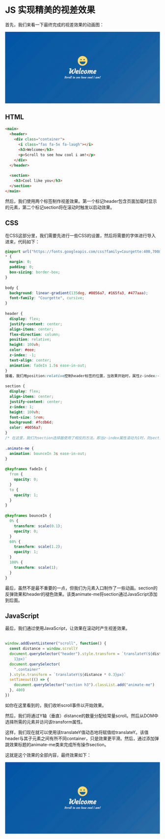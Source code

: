 # JS 实现精美的视差效果

首先，我们来看一下最终完成的视差效果的动画图：

![image](image/other/1103-1.gif)

## HTML

``` html
<main>
  <header>
    <div class="container">
      <i class="fas fa-5x fa-laugh"></i>
      <h3>Welcome</h3>
      <p>Scroll to see how cool i am!</p>
    </div>
  </header>

  <section>
    <h3>Cool like you</h3>
  </section>
</main>
```

然后，我们使用两个标签制作视差效果。第一个标记header包含页面加载时显示的元素，第二个标记section将在滚动时触发以启动效果。

## CSS

在CSS这部分里，我们需要先进行一些CSS的设置，然后将需要的字体进行导入进来，代码如下：

``` css
@import url("https://fonts.googleapis.com/css?family=Courgette:400,700&display=swap");
* {
  margin: 0;
  padding: 0;
  box-sizing: border-box;
}

body {
  background: linear-gradient(135deg, #0056a7, #165fa3, #477aaa);
  font-family: "Courgette", cursive;
}

header {
  display: flex;
  justify-content: center;
  align-items: center;
  flex-direction: column;
  position: relative;
  height: 100vh;
  color: #eee;
  z-index: -1;
  text-align: center;
  animation: fadeIn 1.5s ease-in-out;
}
接着，我们用position:relative控制header标签的位置，当效果开始时，属性z-index:-1会将header标签放置在section元素后面。

section {
  display: flex;
  align-items: center;
  justify-content: center;
  z-index: 1;
  height: 100vh;
  font-size: 5rem;
  background: #fcdb6d;
  color: #0056a7;
}
/* 在这里，我们为section选择器使用了相反的方法，即当z-index属性滚动为1时，则section标记里面的字放置在header上方。 */

.animate-me {
  animation: bounceIn 3s ease-in-out;
}

@keyframes fadeIn {
  from {
    opacity: 0;
  }
  to {
    opacity: 1;
  }
}

@keyframes bounceIn {
  0% {
    transform: scale(0.1);
    opacity: 0;
  }
  60% {
    transform: scale(1.2);
    opacity: 1;
  }
  100% {
    transform: scale(1);
  }
}
```

最后，虽然不是最不重要的一点，但我们为元素入口制作了一些动画。section的反弹效果和header的褪色效果。该类animate-me将section通过JavaScript添加到后面。

## JavaScript

最后，我们通过使用JavaScript，让效果在滚动时产生视差效果。

``` JavaScript

window.addEventListener("scroll", function() {
  const distance = window.scrollY
  document.querySelector("header").style.transform = `translateY(${distance *
    1}px)`
  document.querySelector(
    ".container"
  ).style.transform = `translateY(${distance * 0.3}px)`
  setTimeout(() => {
    document.querySelector("section h3").classList.add("animate-me")
  }, 400)
})
```

如你在这里看到的，我们收听scroll事件以开始效果。

然后，我们将通过Y轴（垂直）distance的数量分配给常量scroll。然后从DOM中选择所需的元素并访问该transform属性。

这样，我们现在就可以使用该translateY值动态地将赋值给translateY。该值header与其子元素之间有所不同container，只是效果更平滑。然后，通过添加弹跳效果标题的animate-me类来完成所有操作section。

这就是这个效果的全部内容，最终效果如下：

![image](image/other/1103-2.gif)
